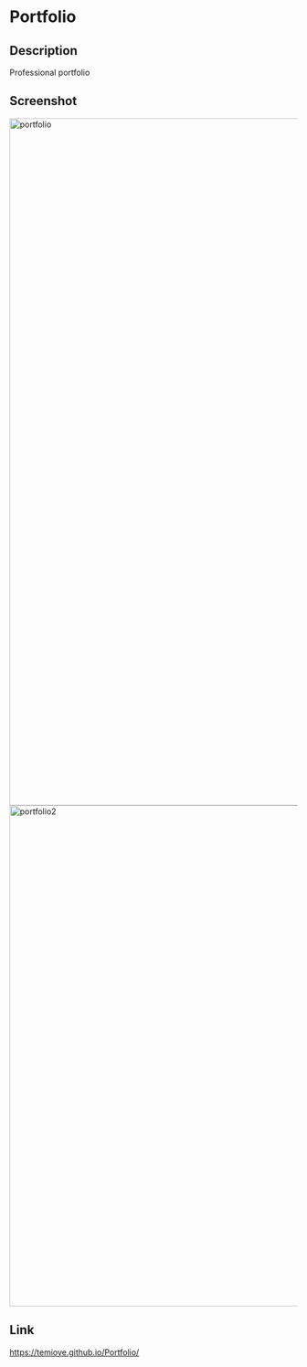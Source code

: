 # Portfolio

## Description

Professional portfolio

## Screenshot
<img width="1203" alt="portfolio" src="https://user-images.githubusercontent.com/117649696/221299565-10d150ca-3671-4fd3-a360-d0f5903e0f93.png">

<img width="877" alt="portfolio2" src="https://user-images.githubusercontent.com/117649696/221299697-6e33b9b7-a793-4860-ad43-3b0b7b4c5624.png">

## Link
https://temioye.github.io/Portfolio/ 
